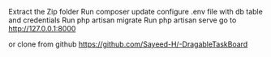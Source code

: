 Extract the Zip folder
Run composer update
configure .env file with db table and credentials
Run php artisan migrate
Run php artisan serve
go to http://127.0.0.1:8000

or clone from github
https://github.com/Sayeed-H/-DragableTaskBoard
